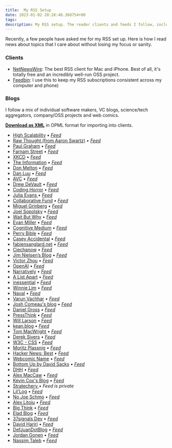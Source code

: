 ```yaml
---
title:  My RSS Setup
date: 2023-01-02 20:28:48.368754+00
tags: 
description: My RSS setup. The reader clients and feeds I follow, including a link to all of them in OPML format.
---
```

Recently, a few people have asked me for my RSS set up. Here is how I read news about topics that I care about without losing my focus or sanity.

### Clients
- [NetNewsWire](https://netnewswire.com/): The best RSS client for Mac and iPhone. Best of all, it's totally free and an incredibly well-run OSS project.
- [Feedbin](https://feedbin.com): I use this to keep my RSS subscriptions consistent across my computer and phone)

### Blogs
I follow a mix of individual software makers, VC blogs, science/tech aggregators, company/OSS projects and web comics. 

**[Download as XML](https://raw.githubusercontent.com/davidhariri/subscriptions/main/subscriptions.xml)** in OPML format for importing into clients.

- [High Scalability](http://highscalability.com/blog/) • *[Feed](http://feeds.feedburner.com/HighScalability)*
- [Raw Thought (from Aaron Swartz)](http://www.aaronsw.com/weblog/) • *[Feed](http://www.aaronsw.com/weblog/index.xml)*
- [Paul Graham](http://www.paulgraham.com/) • *[Feed](http://www.aaronsw.com/2002/feeds/pgessays.rss)*
- [Farnam Street](https://fs.blog/) • *[Feed](http://feeds.feedburner.com/68131)*
- [XKCD](https://xkcd.com/) • *[Feed](https://xkcd.com/atom.xml)*
- [The Information](https://www.theinformation.com) • *[Feed](https://www.theinformation.com/feed)*
- [Don Melton](https://donmelton.com/) • *[Feed](https://donmelton.com/rss.xml)*
- [Dan Luu](https://danluu.com/atom/index.xml) • *[Feed](https://danluu.com/atom.xml)*
- [AVC](https://avc.com/) • *[Feed](https://feeds.feedburner.com/avc)*
- [Drew DeVault](https://drewdevault.com) • *[Feed](https://drewdevault.com/feed.xml)*
- [Coding Horror](https://blog.codinghorror.com/) • *[Feed](https://blog.codinghorror.com/rss/)*
- [Julia Evans ](http://jvns.ca) • *[Feed](https://jvns.ca/atom.xml)*
- [Collaborative Fund](https://collabfund.com) • *[Feed](http://feeds.feedburner.com/collabfund)*
- [Miguel Grinberg](http://blog.miguelgrinberg.com/feed) • *[Feed](https://blog.miguelgrinberg.com/feed)*
- [Joel Sopolsky](https://www.joelonsoftware.com) • *[Feed](https://www.joelonsoftware.com/feed/)*
- [Wait But Why](https://waitbutwhy.com/) • *[Feed](https://waitbutwhy.com/feed)*
- [Evan Miller](http://www.evanmiller.org/) • *[Feed](https://www.evanmiller.org/news.xml)*
- [Cognitive Medium](http://cognitivemedium.com/) • *[Feed](http://cognitivemedium.com/feed.xml)*
- [Perry Bible](https://www.comicsrss.com/preview/perry-bible-fellowship) • *[Feed](https://www.comicsrss.com/rss/perry-bible-fellowship.rss)*
- [Casey Accidental](https://caseyaccidental.com) • *[Feed](https://caseyaccidental.com/feed/)*
- [fabiensanglard.net](https://fabiensanglard.net) • *[Feed](https://fabiensanglard.net/rss.xml)*
- [Ciechanow](https://ciechanow.ski/) • *[Feed](https://ciechanow.ski/atom.xml)*
- [Jim Nielsen’s Blog](https://blog.jim-nielsen.com) • *[Feed](https://blog.jim-nielsen.com/feed.xml)*
- [Victor Zhou](https://victorzhou.com) • *[Feed](https://victorzhou.com/rss.xml)*
- [OpenAI](https://openai.com/) • *[Feed](https://openai.com/blog/rss/)*
- [Narratively](https://narratively.com) • *[Feed](https://narratively.com/feed/)*
- [A List Apart](https://alistapart.com) • *[Feed](https://alistapart.com/main/feed/)*
- [inessential](https://inessential.com/) • *[Feed](https://inessential.com/xml/rss.xml)*
- [Winnie Lim](https://winnielim.org) • *[Feed](https://winnielim.org/feed/)*
- [Naval](https://nav.al/) • *[Feed](https://nav.al/feed)*
- [Varun Vachhar](https://varun.ca) • *[Feed](https://varun.ca/rss.xml)*
- [Josh Comeau's blog](https://www.joshwcomeau.com/) • *[Feed](https://www.joshwcomeau.com/rss.xml)*
- [Daniel Gross](https://dcgross.com/) • *[Feed](https://dcgross.com/feed.xml)*
- [PressThink](https://pressthink.org/) • *[Feed](https://pressthink.org/feed/)*
- [Will Larson](https://staffeng.com) • *[Feed](https://staffeng.com/rss)*
- [kean.blog](https://kean.blog/) • *[Feed](https://kean.blog/feed.xml)*
- [Tom MacWright](https://macwright.com) • *[Feed](https://macwright.com/rss.xml)*
- [Derek Sivers](http://sive.rs) • *[Feed](https://sive.rs/en.atom)*
- [W3C - CSS](https://www.w3.org/Style/CSS/Planet/) • *[Feed](https://www.w3.org/Style/CSS/Planet/atom.xml)*
- [Moritz Plassnig](https://www.moritzplassnig.com/) • *[Feed](https://www.moritzplassnig.com/rss/)*
- [Hacker News: Best](https://news.ycombinator.com/best) • *[Feed](https://hnrss.org/best)*
- [Webcomic Name](https://www.comicsrss.com/preview/webcomic-name) • *[Feed](https://www.comicsrss.com/rss/webcomic-name.rss)*
- [Bottom Up by David Sacks](https://sacks.substack.com) • *[Feed](https://sacks.substack.com/feed)*
- [DHH](https://world.hey.com/dhh) • *[Feed](https://world.hey.com/dhh/feed.atom)*
- [Alex MacCaw](https://blog.alexmaccaw.com/) • *[Feed](https://blog.alexmaccaw.com/rss/)*
- [Kevin Cox's Blog](https://kevincox.ca/feed/2022-06-22.atom) • *[Feed](https://kevincox.ca/feed.atom)*
- [Stratechery ](https://stratechery.com) • *Feed is private*
- [Lil'Log](https://lilianweng.github.io/) • *[Feed](https://lilianweng.github.io/index.xml)*
- [No Joe Schmo](https://nojoeschmo.com) • *[Feed](https://nojoeschmo.com/feed/)*
- [Alex Litoiu](http://alitoiu.com/) • *[Feed](http://alitoiu.com/feed.xml)*
- [Big Think](https://bigthink.com//feed/all) • *[Feed](https://bigthink.com/feed/all/)*
- [Elad Blog](https://blog.eladgil.com) • *[Feed](https://blog.eladgil.com/feed)*
- [37signals Dev](https://dev.37signals.com/) • *[Feed](https://dev.37signals.com/feed/posts.xml)*
- [David Hariri](https://dhariri.com/blog/) • *[Feed](https://dhariri.com/feed/)*
- [DefJuanDotBlog](https://defjuan.bearblog.dev/) • *[Feed](https://defjuan.bearblog.dev/feed/)*
- [Jordan Gonen](https://gonen.blog) • *[Feed](https://gonen.blog/feed/)*
- [Nassim Taleb](https://medium.com/@nntaleb?source=rss-f138bf5466fe------2) • *[Feed](https://nntaleb.medium.com/feed)*
